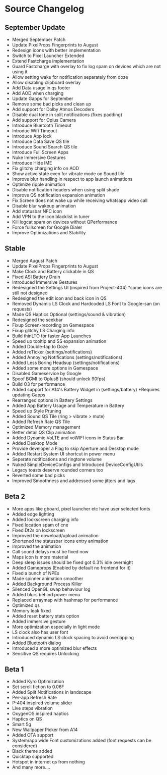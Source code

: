 # Source Changelog #

## September Update ##
- Merged September Patch
- Update PixelProps Fingerprints to August
- Redesign icons with better implementation
- Switch to Pixel Launcher Extended
- Extend Fastcharge implementation
- Guard Fastcharge with overlay to fix log spam on devices which are not using it
- Allow setting wake for notification separately from doze
- Allow disabling clipboard overlay
- Add Data usage in qs footer
- Add AOD when charging
- Update Gapps for September
- Remove some bad picks and clean up
- Add support for Dolby Atmos Decoders
- Disable dual tone in split notifications (fixes padding)
- Add support for Oplus Camera
- Introduce Bluetooth Timeout
- Introduc Wifi Timeout
- Introduce App lock
- Introduce Data Save QS tile
- Introduce Sound Search QS tile
- Introduce Full Screen Apps
- Nuke Immersive Gestures
- Introduce Hide IME
- Fix glitchy charging info on AOD
- Show active state even for vibrate mode on Sound tile
- Improve blur handling in respect to app launch animations
- Optimize ripple animation
- Disable notification headers when using split shade
- Improve QS notification expansion animation
- Fix Screen does not wake up while receiving whatsapp video call
- Disable blur wakeup animation
- Add statusbar NFC icon
- Add VPN to the icon blacklist in tuner
- Kill logcat spam on devices without QPerformance
- Force fullscreen for Google Dialer
- Improve Optimizations and Stability

## Stable ##
- Merged August Patch
- Update PixelProps Fingerprints to August
- Make Clock and Battery clickable in QS
- Fixed ASI Battery Drain
- Introduced Immersive Gestures
- Redesigned the Settings UI (inspired from Project-404) *some icons are still not designed
- Redesigned the edit icon and back icon in QS
- Removed Dynamic LS Clock and Hardcoded LS Font to Google-san (on requests)
- Made QS Haptics Optional (settings/sound & vibration)
- Redesigned the seekbar
- Fixup Screen-recording on Gamespace
- Fixup glitchy LS Charging info
- Build thinLTO for faster App Launches
- Speed up tooltip and SS expansion animation
- Added Double-tap to Doze
- Added reTicker (settings/notifications)
- Added Annoying Notifications (settings/notifications)
- Added Less Boring Headsup (settings/notifications)
- Added some more options in Gamespace
- Disabled Gameservice by Google
- Spoof BGMI to Oplus8 (should unlock 90fps)
- Build O3 for performance
- Added support for A14's Battery Widget in (settings/battery) *Requires updating Gapps
- Rearranged options in Battery Settings
- Added App Battery Usage and Temperature in Battery
- Speed up Style Pruning
- Added Sound QS Tile (ring > vibrate > mute)
- Added Refresh Rate QS Tile
- Optimized Memory management
- Better detail QS Clip animation
- Added Dynamic VoLTE and voWIFI icons in Status Bar
- Added Desktop Mode
- Provide developer a Flag to skip Aperture and Desktop mode
- Added Restart System UI shortcut in power menu
- Seperate notifications and ringtone volume
- Nuked SimpleDeviceConfigs and Introduced DeviceConfigUtils
- Legacy toasts deserve rounded corners too
- Reverted some bad picks
- Improved Smoothness and addressed some jitters and lags

## Beta 2 ##
- More apps like gboard, pixel launcher etc have user selected fonts
- Added edge lighting
- Added lockscreen charging info
- Fixed location spam of cne
- Fixed Dt2s on lockscreen
- Improved the download/upload animation
- Shortened the statusbar icons entry animation
- Improved the animation
- Call sound delays must be fixed now
- Maps icon is more material
- Deep sleep issues should be fixed got 0.3% idle overnight
- Added Gameprops (Enabled by default no frontend for it)
- Fixed a bunch of NPEs
- Made spinner animation smoother
- Added Background Process Killer
- Silenced OpenGL swap behaviour log
- Added blurs behind power menu
- Replaced arraymap with hashmap for performance
- Optimized qs
- Memory leak fixed
- Added reset battery stats option
- Added immersive gesture
- More optimization especially in light mode
- LS clock also has user font
- Introduced dynamic LS clock spacing to avoid overlapping
- Added Bluetooth dialog
- Introduced a more optimized blur effects
- Sensitive QS requires Unlocking

## Beta 1 ##
- Added Kyro Optimization
- Set scroll fiction to 0.06F
- Added Split Notifications in landscape
- Per-app Refresh Rate
- P-404 inspired volume slider
- Live steps vibration
- OxygenOS inspired haptics
- Haptics on QS
- Smart 5g
- New Wallpaper Picker from A14
- Added OTA support
- System/app wide Font customizations added (font requests can be considered)
- Black theme added
- Quicktap supported
- Hotspot in internet qs from nothing
- And many more....
